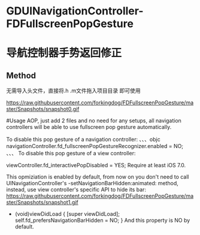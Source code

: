 # GDUINavigationController-FDFullscreenPopGesture
# 导航控制器手势返回修正

## Method 
 无需导入头文件，直接将.h .m文件拖入项目目录 即可使用
 
https://raw.githubusercontent.com/forkingdog/FDFullscreenPopGesture/master/Snapshots/snapshot0.gif



#Usage
AOP, just add 2 files and no need for any setups, all navigation controllers will be able to use fullscreen pop gesture automatically.

To disable this pop gesture of a navigation controller:
、、、objc
navigationController.fd_fullscreenPopGestureRecognizer.enabled = NO;
、、、
To disable this pop gesture of a view controller:

viewController.fd_interactivePopDisabled = YES;
Require at least iOS 7.0.

This opmiziation is enabled by default, from now on you don't need to call UINavigationController's -setNavigationBarHidden:animated: method, instead, use view controller's specific API to hide its bar:
https://raw.githubusercontent.com/forkingdog/FDFullscreenPopGesture/master/Snapshots/snapshot1.gif
- (void)viewDidLoad {
    [super viewDidLoad];
    self.fd_prefersNavigationBarHidden = NO;
}
And this property is NO by default.
